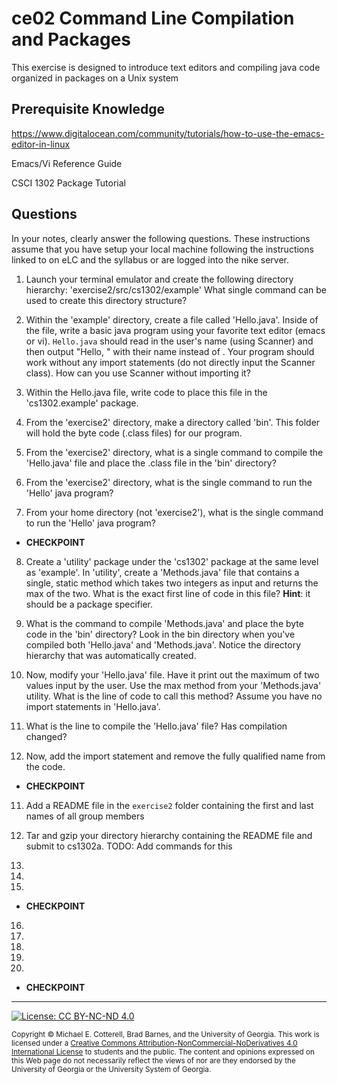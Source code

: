 # ce02 Command Line Compilation and Packages

This exercise is designed to introduce text editors and compiling java code organized in packages on a Unix system

## Prerequisite Knowledge
https://www.digitalocean.com/community/tutorials/how-to-use-the-emacs-editor-in-linux

Emacs/Vi Reference Guide

CSCI 1302 Package Tutorial

## Questions

In your notes, clearly answer the following questions. These instructions assume that you have setup
your local machine following the instructions linked to on eLC and the syllabus or are logged into the nike server.

1. Launch your terminal emulator and create the following directory hierarchy: 'exercise2/src/cs1302/example'
   What single command can be used to create this directory structure?

2. Within the 'example' directory, create a file called 'Hello.java'. Inside of the file, write a basic java program 
   using your favorite text editor (emacs or vi).  `Hello.java` should read in the user's name (using Scanner) and then output
   "Hello, <user>" with their name instead of <user>.  Your program should work without any import statements (do not directly input
   the Scanner class).  How can you use Scanner without importing it?

3. Within the Hello.java file, write code to place this file in the 'cs1302.example' package.

4. From the 'exercise2' directory, make a directory called 'bin'. This folder will hold the byte code (.class files) for 
   our program.

5. From the 'exercise2' directory, what is a single command to compile the 'Hello.java' file and place the .class file in
   the 'bin' directory?

6. From the 'exercise2' directory, what is the single command to run the 'Hello' java program?

7. From your home directory (not 'exercise2'), what is the single command to run the 'Hello' java program?

* **CHECKPOINT**
8. Create a 'utility' package under the 'cs1302' package at the same level as 'example'.  In 'utility', create a 'Methods.java' file that    contains a single, static method which takes two integers as input and returns the max of the two.  What is the exact first line of
   code in this file? **Hint**: it should be a package specifier.

9. What is the command to compile 'Methods.java' and place the byte code in the 'bin' directory?  Look in the bin directory when you've
   compiled both 'Hello.java' and 'Methods.java'.  Notice the directory hierarchy that was automatically created.

10. Now, modify your 'Hello.java' file.  Have it print out the maximum of two values input by the user.  Use the max method from your 'Methods.java' utility. What is the line of code to call this method?  Assume you have no import statements in 'Hello.java'.
  
11. What is the line to compile the 'Hello.java' file?  Has compilation changed?


12. Now, add the import statement and remove the fully qualified name from the code.

* **CHECKPOINT**

11. Add a README file in the `exercise2` folder containing the first and last names of all group members

12. Tar and gzip your directory hierarchy containing the README file and submit to cs1302a. TODO: Add commands for this

13.

14.

15.

* **CHECKPOINT**

16.

17.

18.

19.

20.

* **CHECKPOINT**

<hr/>

[![License: CC BY-NC-ND 4.0](https://img.shields.io/badge/License-CC%20BY--NC--ND%204.0-lightgrey.svg)](http://creativecommons.org/licenses/by-nc-nd/4.0/)

<small>
Copyright &copy; Michael E. Cotterell, Brad Barnes, and the University of Georgia.
This work is licensed under a <a rel="license" href="http://creativecommons.org/licenses/by-nc-nd/4.0/">Creative Commons Attribution-NonCommercial-NoDerivatives 4.0 International License</a> to students and the public.
The content and opinions expressed on this Web page do not necessarily reflect the views of nor are they endorsed by the University of Georgia or the University System of Georgia.
</small>

